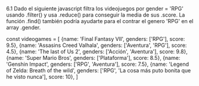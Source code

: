 6.1 Dado el siguiente javascript filtra los videojuegos por gender = 'RPG' usando 
.filter() y usa .reduce() para conseguir la media de sus .score. 
La función .find() también podría ayudarte para el contrar el genero 'RPG' en el 
array .gender.

const videogames = [
    {name: 'Final Fantasy VII', genders: ['RPG'], score: 9.5},
    {name: 'Assasins Creed Valhala', genders: ['Aventura', 'RPG'], score: 4.5},
    {name: 'The last of Us 2', genders: ['Acción', 'Aventura'], score: 9.8},
    {name: 'Super Mario Bros', genders: ['Plataforma'], score: 8.5},
    {name: 'Genshin Impact', genders: ['RPG', 'Aventura'], score: 7.5},
    {name: 'Legend of Zelda: Breath of the wild', genders: ['RPG', 'La cosa más puto bonita que he visto nunca'], score: 10},
]
